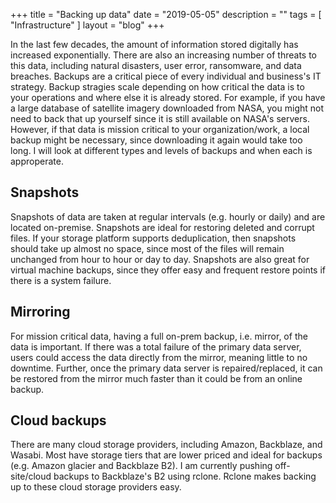 +++
title = "Backing up data"
date = "2019-05-05"
description = ""
tags = [ "Infrastructure" ]
layout = "blog"
+++


In the last few decades, the amount of information stored digitally has increased exponentially. There are also an increasing number of threats to this data, including natural disasters, user error, ransomware, and data breaches. Backups are a critical piece of every individual and business's IT strategy. Backup stragies scale depending on how critical the data is to your operations and where else it is already stored. For example, if you have a large database of satellite imagery downloaded from NASA, you might not need to back that up yourself since it is still available on NASA's servers. However, if that data is mission critical to your organization/work, a local backup might be necessary, since downloading it again would take too long. I will look at different types and levels of backups and when each is approperate.

## Snapshots

Snapshots of data are taken at regular intervals (e.g. hourly or daily) and are located on-premise. Snapshots are ideal for restoring deleted and corrupt files. If your storage platform supports deduplication, then snapshots should take up almost no space, since most of the files will remain unchanged from hour to hour or day to day. Snapshots are also great for virtual machine backups, since they offer easy and frequent restore points if there is a system failure.

## Mirroring

For mission critical data, having a full on-prem backup, i.e. mirror, of the data is important. If there was a total failure of the primary data server, users could access the data directly from the mirror, meaning little to no downtime. Further, once the primary data server is repaired/replaced, it can be restored from the mirror much faster than it could be from an online backup.

## Cloud backups

There are many cloud storage providers, including Amazon, Backblaze, and Wasabi. Most have storage tiers that are lower priced and ideal for backups (e.g. Amazon glacier and Backblaze B2). I am currently pushing off-site/cloud backups to Backblaze's B2 using rclone. Rclone makes backing up to these cloud storage providers easy. 

